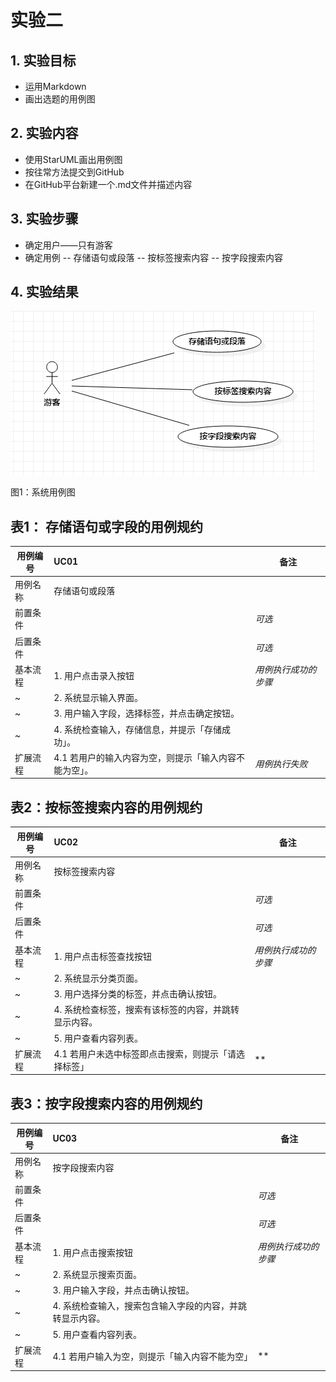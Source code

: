 # 实验二

## 1. 实验目标
- 运用Markdown
- 画出选题的用例图

## 2. 实验内容
- 使用StarUML画出用例图
- 按往常方法提交到GitHub
- 在GitHub平台新建一个.md文件并描述内容

## 3. 实验步骤
- 确定用户——只有游客
- 确定用例
-- 存储语句或段落
-- 按标签搜索内容
-- 按字段搜索内容

## 4. 实验结果

![用例图](./Pic20.jpg)

图1：系统用例图


## 表1：  存储语句或字段的用例规约

用例编号  | UC01 | 备注  
-|:-|-  
用例名称  | 存储语句或段落  |   
前置条件  |     | *可选*   
后置条件  |     | *可选*   
基本流程  | 1. 用户点击录入按钮   |*用例执行成功的步骤*    
~| 2. 系统显示输入界面。 |   
~| 3. 用户输入字段，选择标签，并点击确定按钮。 |   
~| 4. 系统检查输入，存储信息，并提示「存储成功」。 |   
扩展流程  | 4.1 若用户的输入内容为空，则提示「输入内容不能为空」。  |*用例执行失败*    

## 表2：按标签搜索内容的用例规约
用例编号  | UC02 | 备注  
-|:-|-  
用例名称  | 按标签搜索内容  |   
前置条件  |     | *可选*   
后置条件  |  | *可选*   
基本流程  | 1. 用户点击标签查找按钮   |*用例执行成功的步骤*    
~| 2. 系统显示分类页面。 |   
~| 3. 用户选择分类的标签，并点击确认按钮。 |   
~| 4. 系统检查标签，搜索有该标签的内容，并跳转显示内容。 |   
~| 5. 用户查看内容列表。|  
扩展流程  | 4.1 若用户未选中标签即点击搜索，则提示「请选择标签」  |**    

## 表3：按字段搜索内容的用例规约
用例编号  | UC03 | 备注  
-|:-|-  
用例名称  | 按字段搜索内容  |   
前置条件  |     | *可选*   
后置条件  |  | *可选*   
基本流程  | 1. 用户点击搜索按钮   |*用例执行成功的步骤*    
~| 2. 系统显示搜索页面。 |   
~| 3. 用户输入字段，并点击确认按钮。 |   
~| 4. 系统检查输入，搜索包含输入字段的内容，并跳转显示内容。 |   
~| 5. 用户查看内容列表。|  
扩展流程  | 4.1 若用户输入为空，则提示「输入内容不能为空」  |**    
